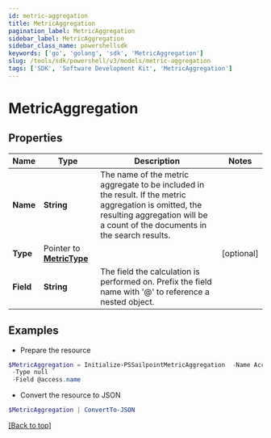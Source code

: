 ```yaml
---
id: metric-aggregation
title: MetricAggregation
pagination_label: MetricAggregation
sidebar_label: MetricAggregation
sidebar_class_name: powershellsdk
keywords: ['go', 'golang', 'sdk', 'MetricAggregation'] 
slug: /tools/sdk/powershell/v3/models/metric-aggregation
tags: ['SDK', 'Software Development Kit', 'MetricAggregation']
---
```



# MetricAggregation

## Properties

Name | Type | Description | Notes
------------ | ------------- | ------------- | -------------
**Name** |  **String** | The name of the metric aggregate to be included in the result. If the metric aggregation is omitted, the resulting aggregation will be a count of the documents in the search results. | 
**Type** |  Pointer to [**MetricType**](metric-type) |  | [optional] 
**Field** |  **String** | The field the calculation is performed on.  Prefix the field name with &#39;@&#39; to reference a nested object.  | 

## Examples

- Prepare the resource
```powershell
$MetricAggregation = Initialize-PSSailpointMetricAggregation  -Name Access Name Count `
 -Type null `
 -Field @access.name
```

- Convert the resource to JSON
```powershell
$MetricAggregation | ConvertTo-JSON
```


[[Back to top]](#) 

